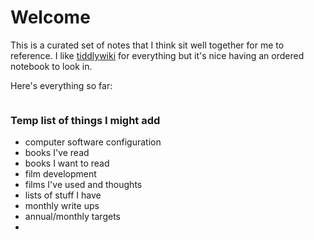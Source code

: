 # Welcome

This is a curated set of notes that I think sit well together for me to reference. I like [tiddlywiki](https://wiki.alexjj.com) for everything but it's nice having an ordered notebook to look in.

Here's everything so far:

```{tableofcontents}
```

### Temp list of things I might add

* computer software configuration
* books I've read
* books I want to read
* film development
* films I've used and thoughts
* lists of stuff I have
* monthly write ups
* annual/monthly targets
* 